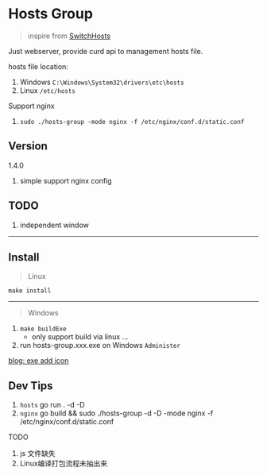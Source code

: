 # Hosts Group
> inspire from [SwitchHosts](https://oldj.github.io/SwitchHosts/)

Just webserver, provide curd api to management hosts file.

hosts file location:
1. Windows `C:\Windows\System32\drivers\etc\hosts`
1. Linux `/etc/hosts`

Support nginx
1. `sudo ./hosts-group -mode nginx -f /etc/nginx/conf.d/static.conf`

## Version
1.4.0
1. simple support nginx config

## TODO
1. independent window

*******************
## Install
> Linux

`make install`

*******************

> Windows

1. `make buildExe`
    - only support build via linux ...
1. run hosts-group.xxx.exe on Windows `Administer`

[blog: exe add icon](https://blog.csdn.net/u014633966/article/details/82984037)

## Dev Tips
1. `hosts` go run . -d -D
1. `nginx` go build && sudo ./hosts-group -d -D -mode nginx -f /etc/nginx/conf.d/static.conf

TODO 
1. js 文件缺失 
1. Linux编译打包流程未抽出来


